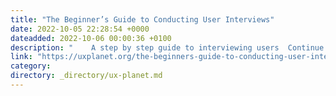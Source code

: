 ```yaml
---
title: "The Beginner’s Guide to Conducting User Interviews"
date: 2022-10-05 22:28:54 +0000
dateadded: 2022-10-06 00:00:36 +0100
description: "    A step by step guide to interviewing users  Continue reading on UX Planet »  "
link: "https://uxplanet.org/the-beginners-guide-to-conducting-user-interviews-7b624fa32783?source=rss----819cc2aaeee0---4"
category:
directory: _directory/ux-planet.md
---
```

